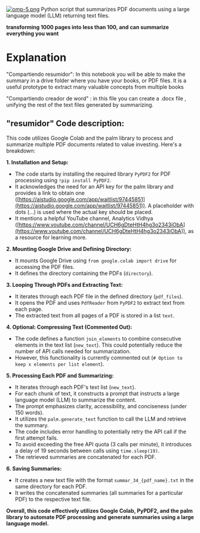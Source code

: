 [![omp-5.png](https://i.postimg.cc/90szPbH9/omp-5.png)](https://postimg.cc/V0BYmj6s)
Python script that summarizes PDF documents using a large language model (LLM) returning text files.

**transforming 1000 pages into less than 100, and can summarize everything you want**

# Explanation
"Compartiendo resumidor": In this notebook you will be able to make the summary in a drive folder where you have your books, or PDF files. It is a useful prototype to extract many valuable concepts from multiple books

"Compartiendo creador de word" : in this file you can create a .docx file , unifying the rest of the text files generated by summarizing.

## "resumidor" Code description:
This code utilizes Google Colab and the palm library to process and summarize multiple PDF documents related to value investing. Here's a breakdown:

**1. Installation and Setup:**

- The code starts by installing the required library `PyPDF2` for PDF processing using `!pip install PyPDF2`.
- It acknowledges the need for an API key for the palm library and provides a link to obtain one ([https://aistudio.google.com/app/waitlist/97445851](https://aistudio.google.com/app/waitlist/97445851)). A placeholder with dots (...) is used where the actual key should be placed.
- It mentions a helpful YouTube channel, Analytics Vidhya ([https://www.youtube.com/channel/UCH6gDteHtH4hg3o2343iObA](https://www.youtube.com/channel/UCH6gDteHtH4hg3o2343iObA)), as a resource for learning more.

**2. Mounting Google Drive and Defining Directory:**

- It mounts Google Drive using `from google.colab import drive` for accessing the PDF files.
- It defines the directory containing the PDFs (`directory`).

**3. Looping Through PDFs and Extracting Text:**

- It iterates through each PDF file in the defined directory (`pdf_files`).
- It opens the PDF and uses `PdfReader` from `PyPDF2` to extract text from each page.
- The extracted text from all pages of a PDF is stored in a list `text`.

**4. Optional: Compressing Text (Commented Out):**

- The code defines a function `join_elements` to combine consecutive elements in the text list (`new_text`). This could potentially reduce the number of API calls needed for summarization.
- However, this functionality is currently commented out (`# Option to keep x elements per list element`).

**5. Processing Each PDF and Summarizing:**

- It iterates through each PDF's text list (`new_text`).
- For each chunk of text, it constructs a prompt that instructs a large language model (LLM) to summarize the content. 
- The prompt emphasizes clarity, accessibility, and conciseness (under 150 words).
- It utilizes the `palm.generate_text` function to call the LLM and retrieve the summary.
- The code includes error handling to potentially retry the API call if the first attempt fails.
- To avoid exceeding the free API quota (3 calls per minute), it introduces a delay of 19 seconds between calls using `time.sleep(19)`.
- The retrieved summaries are concatenated for each PDF.

**6. Saving Summaries:**

- It creates a new text file with the format `summar_34_{pdf_name}.txt` in the same directory for each PDF.
- It writes the concatenated summaries (all summaries for a particular PDF) to the respective text file.

**Overall, this code effectively utilizes Google Colab, PyPDF2, and the palm library to automate PDF processing and generate summaries using a large language model.**
 
